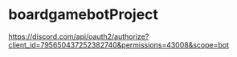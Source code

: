 # boardgamebotProject
https://discord.com/api/oauth2/authorize?client_id=795650437252382740&permissions=43008&scope=bot